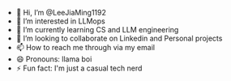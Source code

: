 - 👋 Hi, I’m @LeeJiaMing1192
- 👀 I’m interested in LLMops
- 🌱 I’m currently learning CS and LLM engineering
- 💞️ I’m looking to collaborate on Linkedin and Personal projects
- 📫 How to reach me through via my email
- 😄 Pronouns: llama boi
- ⚡ Fun fact: I'm just a casual tech nerd

<!---
LeeJiaMing1192/LeeJiaMing1192 is a ✨ special ✨ repository because its `README.md` (this file) appears on your GitHub profile.
You can click the Preview link to take a look at your changes.
--->
